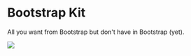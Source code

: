 Bootstrap Kit
=============

All you want from Bootstrap but don't have in Bootstrap (yet).

<img src="https://cdn.rawgit.com/highweb/bootstrap-kit/634bce2/bootstrap-kit.png"/>
